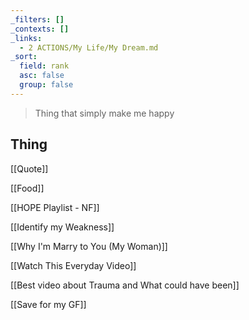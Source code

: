 ```yaml
---
_filters: []
_contexts: []
_links:
  - 2 ACTIONS/My Life/My Dream.md
_sort:
  field: rank
  asc: false
  group: false
---
```

> Thing that simply make me happy


## Thing

[[Quote]]

[[Food]]

[[HOPE Playlist - NF]]

[[Identify my Weakness]]

[[Why I'm Marry to You (My Woman)]]

[[Watch This Everyday Video]]

[[Best video about Trauma and What could have been]]

[[Save for my GF]]